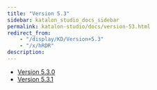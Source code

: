 ```yaml
---
title: "Version 5.3" 
sidebar: katalon_studio_docs_sidebar
permalink: katalon-studio/docs/version-53.html 
redirect_from:
    - "/display/KD/Version+5.3"
    - "/x/hRDR"
description: 
---
```

*   [Version 5.3.0](/display/KD/Version+5.3.0)
*   [Version 5.3.1](/display/KD/Version+5.3.1)
